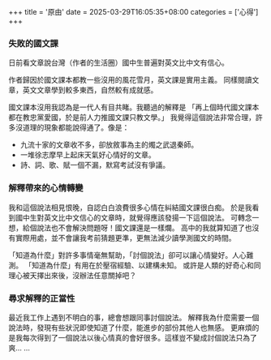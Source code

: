 +++
title = '原由'
date = 2025-03-29T16:05:35+08:00
categories = ['心得']
+++

### 失敗的國文課
日前看文章說台灣（作者的生活圈）國中生普遍對英文比中文有信心。

作者歸因於國文課本都教一些沒用的風花雪月，英文課是實用主義。
同樣閱讀文章，英文文章學到較多東西，自然較有成就感。

國文課本沒用我認為是一代人有目共睹。我聽過的解釋是
「再上個時代國文課本都在教忠黨愛國，於是前人力推國文課只教文學。」
我覺得這個說法非常合理，許多沒道理的現象都能說得通了。像是：
- 九流十家的文章收不多，卻放敘事為主的燭之武退秦師。
- 一堆徐志摩早上起床天氣好心情好的文章。
- 詩、詞、歌、賦一個不漏，默寫考試沒有爭議。

### 解釋帶來的心情轉變
我和這個說法相見恨晚，自認白白浪費很多心情在糾結國文課很白痴。
於是我看到國中生對英文比中文信心的文章時，就覺得應該發揚一下這個說法。
可轉念一想，給個說法也不會解決問題呀！國文課還是一樣爛。
高中的我就算知道了也沒有實際用處，並不會讓我考前猜題更準，更無法減少讀學測國文的時間。

「知道為什麼」對許多事情毫無幫助，「討個說法」卻可以讓心情變好。人心難測。
「知道為什麼」有用在於壓宿經驗、以建構未知。
或許是人類的好奇心和同理心被天擇出來後，沒辦法任意關掉吧？

### 尋求解釋的正當性
最近我工作上遇到不明白的事，總會想跟同事討個說法。
解釋我為什麼需要一個說法時，發現有些狀況即使知道了什麼，能進步的部份其他人也無感。
更麻煩的是我每次得到了一個說法以後心情真的會好很多。這樣豈不變成討個說法只為了爽… …
